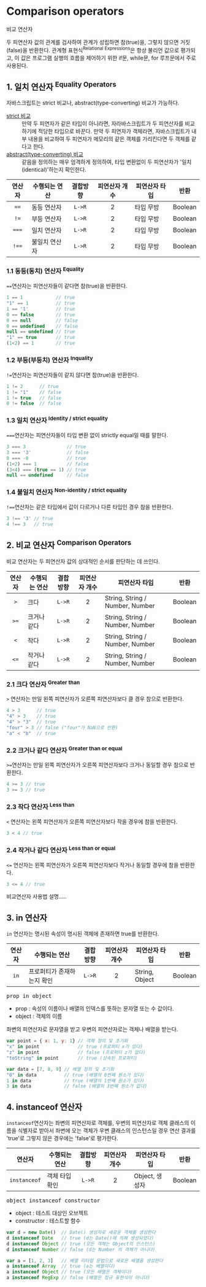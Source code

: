 # Comparison operators

<p class="sub-title">비교 연산자</p>

두 피연산자 값의 관계를 검사하여 관계가 성립하면 참(true)을, 그렇지 않으면 거짓(false)을 반환한다.
관계형 표현식<sup>Relational Expressions</sup>은 항상 불리언 값으로 평가되고, 이 값은 프로그램 실행의 흐름을 제어하기 위한 if문, while문, for 루프문에서 주로 사용된다.

## 1. 일치 연산자 <sup>Equality Operators</sup>

자바스크립트는 strict 비교나, abstract(type-converting) 비교가 가능하다.

<dl>
    <dt><u>strict 비교</u></dt>
    <dd>만약 두 피연자가 같은 타입이 아니라면, 자라바스크립트가 두 피연산자를 비교하기에 적당한 타입으로 바꾼다. 만약 두 피연자가 객체라면, 자바스크립트가 내부 내용을 비교하여 두 피연자가 메모리의 같은 객체를 가리킨다면 두 객체를 같다고 한다.</dd>
    <dt><u>abstract(type-converting) 비교</u></dt>
    <dd>같음을 정의하는 매우 엄격하게 정의하여, 타입 변환없이 두 피연산자가 '일치(identical)'하는지 확인한다.</dd>
</dl>

|연산자|수행되는 연산|결합방향|피연산자 개수|피연산자 타입|반환|
|:---:|---|:---:|:---:|---|---|
|`==`|동등 연산자|`L->R`|2|타입 무방|Boolean|
|`!=`|부등 연산자|`L->R`|2|타입 무방|Boolean|
|`===`|일치 연산자|`L->R`|2|타입 무방|Boolean|
|`!==`|불일치 연산자|`L->R`|2|타입 무방|Boolean|

### 1.1 동등(동치) 연산자 <sup>Equality</sup>

`==`연산자는 피연산자들이 같다면 참(true)을 반환한다.

```js
1 == 1            // true
"1" == 1          // true
1 == '1'          // true
0 == false        // true
0 == null         // false
0 == undefined    // false
null == undefined // true
"1" == true       // true
(1<2) == 1        // true
```

### 1.2 부등(부등치) 연산자 <sup>Inquality</sup>

`!=`연산자는 피연산자들이 같지 않다면 참(true)을 반환한다.

```js
1 != 2      // true
1 != "1"    // false
1 != true   // false
0 != false  // false
```

### 1.3 일치 연산자 <sup>Identity / strict equality</sup>

`===`연산자는 피연산자들이 타입 변환 없이 strictly equal일 때를 말한다.

```js
3 === 3               // true
3 === '3'             // false
0 === -0              // true
(1<2) === 1           // false
(3<4) === (true == 1) // true
null == undefined     // false
```

### 1.4 불일치 연산자 <sup>Non-identity / strict equality</sup>

`!==`연산자는 같은 타입에서 값이 다르거나 다른 타입인 경우 참을 반환한다.

```js
3 !== '3' // true
4 !== 3   // true
```

## 2. 비교 연산자 <sup>Comparison Operators</sup>

비교 연산자는 두 피연산자 값의 상대적인 순서를 판단하는 데 쓰인다.

|연산자|수행되는 연산|결합방향|피연산자 개수|피연산자 타입|반환|
|:---:|---|:---:|:---:|---|---|
|`>`|크다|`L->R`|2|String, String / Number, Number|Boolean|
|`>=`|크거나 같다|`L->R`|2|String, String / Number, Number|Boolean|
|`<`|작다|`L->R`|2|String, String / Number, Number|Boolean|
|`<=`|작거나 같다|`L->R`|2|String, String / Number, Number|Boolean|

### 2.1 크다 연산자 <sup>Greater than</sup>

`>` 연산자는 만일 왼쪽 피연산자가 오른쪽 피연산자보다 클 경우 참으로 반환한다.

```js
4 > 3      // true
"4" > 3    // true
"4" > "3"  // true
"four" > 3 // false ("four"가 NaN으로 반환)
"a" < "b"  // true
```

### 2.2 크거나 같다 연산자 <sup>Greater than or equal</sup>

`>=`연산자는 만일 왼쪽 피연산자가 오른쪽 피연산자보다 크거나 동일할 경우 참으로 반환한다.

```js
4 >= 3 // true
3 >= 3 // true
```

### 2.3 작다 연산자 <sup>Less than</sup>

`<` 연산자는 왼쪽 피연산자가 오른쪽 피연산자보다 작을 경우에 참을 반환한다.

```js
3 < 4 // true
```

### 2.4 작거나 같다 연산자 <sup>Less than or equal</sup>

`<=` 연산자는 왼쪽 피연산자가 오른쪽 피연산자보다 작거나 동일할 경우에 참을 반환한다.

```js
3 <= 4 // true
```

비교연산자 사용법 설명.....

## 3. in 연산자

`in` 연산자는 명시된 속성이 명시된 객체에 존재하면 true를 반환한다.

|연산자|수행되는 연산|결합방향|피연산자 개수|피연산자 타입|반환|
|:---:|---|:---:|:---:|---|---|
|`in`|프로퍼티가 존재하는지 확인|`L->R`|2|String, Object|Boolean|

<pre class="syntax">
prop in object
</pre>

* prop : 속성의 이름이나 배열의 인덱스를 뜻하는 문자열 또는 수 값이다.
* object : 객체의 이름

좌변의 피연산자로 문자열을 받고 우변의 피연산자로는 객체나 배열을 받는다.

```js
var point = { x: 1, y: 1} // 객체 정의 및 초기화
"x" in point              // true (프로퍼티 x가 있다)
"z" in point              // false (프로퍼티 z가 없다)
"toString" in point       // true (상속된 프로퍼티)

var data = [7, 8, 9] // 배열 정의 및 초기화
"0" in data          // true (배열의 0번째 원소가 있다)
1 in data            // true (배열의 1번째 원소가 있다)
3 in data            // false (배열의 3번째 원소가 없다)
```

## 4. instanceof 연산자

`instanceof`연산자는 좌변의 피연산자로 객체를, 우변의 피연산자로 객체 클래스의 이름을 식별자로 받아서 좌변에 오는 객체가 우변 클래스의 인스턴스일 경우 연산 결과를 'true'로 그렇지 않은 경우에는 'false'로 평가한다.

|연산자|수행되는 연산|결합방향|피연산자 개수|피연산자 타입|반환|
|:---:|---|:---:|:---:|---|---|
|`instanceof`|객체 타입 확인|`L->R`|2|Object, 생성자|Boolean|

<pre class="syntax">
object instanceof constructor
</pre>

* object : 테스트 대상인 오브젝트
* constructor : 테스트할 함수

```js
var d = new Date()  // Date() 생성자로 새로운 객체를 생성한다
d instanceof Date   // true (d는 Date()에 의해 생성되었다)
d instanceof Object // true (모든 객체는 Object의 인스턴스)
d instanceof Number // false (d는 Number 의 객체가 아니다)

var a = [1, 2, 3]   // 배열 리터럴 문법으로 새로운 배열을 생성한다
a instanceof Array  // true (a는 배열이다)
a instanceof Object // true (모든 배열은 객체이다)
a instanceof RegExp // false (배열은 정규 표현식이 아니다)
```